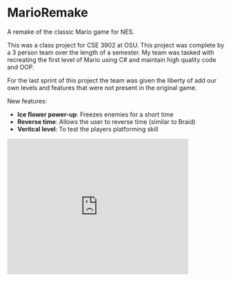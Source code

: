 # MarioRemake
A remake of the classic Mario game for NES.

<p>This was a class project for CSE 3902 at OSU. This project was complete by a 3 person team over the length of a semester.
My team was tasked with recreating the first level of Mario using C# and maintain high quality code and OOP.</p>

<p>For the last sprint of this project the team was given the liberty of add our own levels and features that were not present
in the original game.</p>

New features:
- <b>Ice flower power-up</b>: Freezes enemies for a short time
- <b>Reverse time</b>: Allows the user to reverse time (similar to Braid)
- <b>Veritcal level</b>: To test the players platforming skill


<iframe width="420" height="315"
src="https://youtu.be/Qo-ijEslcdc" frameborder="0" allow="autoplay; encrypted-media" allowfullscreen>
</iframe>
